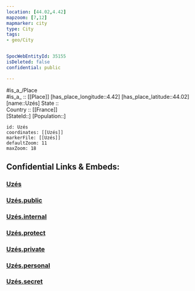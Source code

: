 ```yaml
---
location: [44.02,4.42] 
mapzoom: [7,12] 
mapmarker: city 
type: City
tags:
- geo/City


SpocWebEntityId: 35155
isDeleted: false
confidential: public

---
```

#is_a_/Place  
#is_a_ :: [[Place]] 
[has_place_longitude::4.42] 
[has_place_latitude::44.02] 
[name::Uzés] 
State ::  
Country :: [[France]]  
[StateId::] 
[Population::] 



```leaflet
id: Uzés
coordinates: [[Uzés]] 
markerFile: [[Uzés]] 
defaultZoom: 11 
maxZoom: 18
```


## Confidential Links & Embeds: 

### [Uzés](/_Standards/Earth/Continent/Europe/Europe~West/France/regions~France/Occitanie/departments~Occitanie/Gard/communes~Gard/Nîmes/cities~Nîmes/Uzés.md) 

### [Uzés.public](/_public/Earth/Continent/Europe/Europe~West/France/regions~France/Occitanie/departments~Occitanie/Gard/communes~Gard/Nîmes/cities~Nîmes/Uzés.public.md) 

### [Uzés.internal](/_internal/Earth/Continent/Europe/Europe~West/France/regions~France/Occitanie/departments~Occitanie/Gard/communes~Gard/Nîmes/cities~Nîmes/Uzés.internal.md) 

### [Uzés.protect](/_protect/Earth/Continent/Europe/Europe~West/France/regions~France/Occitanie/departments~Occitanie/Gard/communes~Gard/Nîmes/cities~Nîmes/Uzés.protect.md) 

### [Uzés.private](/_private/Earth/Continent/Europe/Europe~West/France/regions~France/Occitanie/departments~Occitanie/Gard/communes~Gard/Nîmes/cities~Nîmes/Uzés.private.md) 

### [Uzés.personal](/_personal/Earth/Continent/Europe/Europe~West/France/regions~France/Occitanie/departments~Occitanie/Gard/communes~Gard/Nîmes/cities~Nîmes/Uzés.personal.md) 

### [Uzés.secret](/_secret/Earth/Continent/Europe/Europe~West/France/regions~France/Occitanie/departments~Occitanie/Gard/communes~Gard/Nîmes/cities~Nîmes/Uzés.secret.md)

